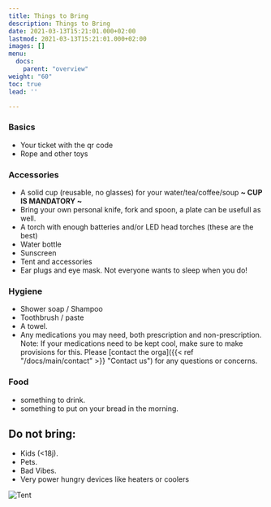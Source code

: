 ```yaml
---
title: Things to Bring
description: Things to Bring
date: 2021-03-13T15:21:01.000+02:00
lastmod: 2021-03-13T15:21:01.000+02:00
images: []
menu: 
  docs:
    parent: "overview"
weight: "60"
toc: true
lead: ''

---
```

### Basics

* Your ticket with the qr code
* Rope and other toys

### Accessories

* A solid cup (reusable, no glasses) for your water/tea/coffee/soup **\~ CUP IS MANDATORY \~**
* Bring your own personal knife, fork and spoon, a plate can be usefull as well.
* A torch with enough batteries and/or LED head torches (these are the best)
* Water bottle
* Sunscreen
* Tent and accessories
* Ear plugs and eye mask. Not everyone wants to sleep when you do!

### Hygiene

* Shower soap / Shampoo
* Toothbrush / paste
* A towel.
* Any medications you may need, both prescription and non-prescription. Note: If your medications need to be kept cool, make sure to make provisions for this. Please [contact the orga]({{< ref "/docs/main/contact" >}} "Contact us") for any questions or concerns.

### Food

* something to drink.
* something to put on your bread in the morning.

## Do not bring:

* Kids (<18j).
* Pets.
* Bad Vibes.
* Very power hungry devices like heaters or coolers


![Tent](/images/tent.jpg)